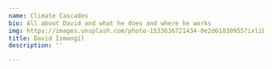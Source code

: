 ```yaml
---
name: Climate Cascades
bio: All about David and what he does and where he works
img: https://images.unsplash.com/photo-1533636721434-0e2d61030955?ixlib=rb-1.2.1&ixid=eyJhcHBfaWQiOjEyMDd9&auto=format&fit=crop&w=2550&q=80
title: David Ismangil
description: ''

---
```

